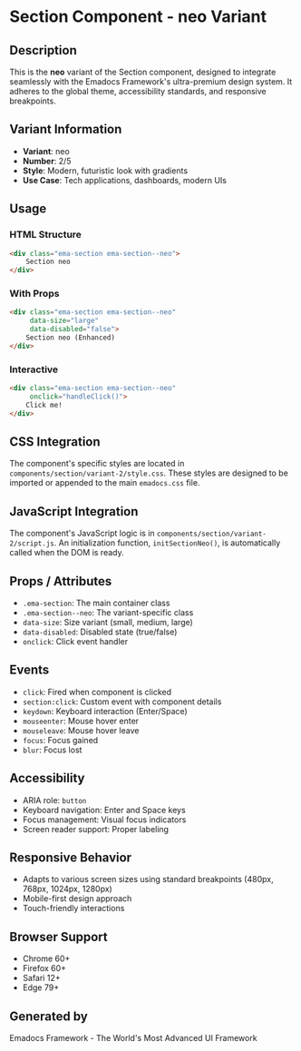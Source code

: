 # Section Component - neo Variant

## Description
This is the **neo** variant of the Section component, designed to integrate seamlessly with the Emadocs Framework's ultra-premium design system. It adheres to the global theme, accessibility standards, and responsive breakpoints.

## Variant Information
- **Variant**: neo
- **Number**: 2/5
- **Style**: Modern, futuristic look with gradients
- **Use Case**: Tech applications, dashboards, modern UIs

## Usage

### HTML Structure
```html
<div class="ema-section ema-section--neo">
    Section neo
</div>
```

### With Props
```html
<div class="ema-section ema-section--neo" 
     data-size="large" 
     data-disabled="false">
    Section neo (Enhanced)
</div>
```

### Interactive
```html
<div class="ema-section ema-section--neo" 
     onclick="handleClick()">
    Click me!
</div>
```

## CSS Integration
The component's specific styles are located in `components/section/variant-2/style.css`. These styles are designed to be imported or appended to the main `emadocs.css` file.

## JavaScript Integration
The component's JavaScript logic is in `components/section/variant-2/script.js`. An initialization function, `initSectionNeo()`, is automatically called when the DOM is ready.

## Props / Attributes
- `.ema-section`: The main container class
- `.ema-section--neo`: The variant-specific class
- `data-size`: Size variant (small, medium, large)
- `data-disabled`: Disabled state (true/false)
- `onclick`: Click event handler

## Events
- `click`: Fired when component is clicked
- `section:click`: Custom event with component details
- `keydown`: Keyboard interaction (Enter/Space)
- `mouseenter`: Mouse hover enter
- `mouseleave`: Mouse hover leave
- `focus`: Focus gained
- `blur`: Focus lost

## Accessibility
- ARIA role: `button`
- Keyboard navigation: Enter and Space keys
- Focus management: Visual focus indicators
- Screen reader support: Proper labeling

## Responsive Behavior
- Adapts to various screen sizes using standard breakpoints (480px, 768px, 1024px, 1280px)
- Mobile-first design approach
- Touch-friendly interactions

## Browser Support
- Chrome 60+
- Firefox 60+
- Safari 12+
- Edge 79+

## Generated by
Emadocs Framework - The World's Most Advanced UI Framework
